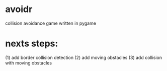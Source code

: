 avoidr
======

collision avoidance game written in pygame

# nexts steps:
(1) add border collision detection
(2) add moving obstacles
(3) add collision with moving obstacles
